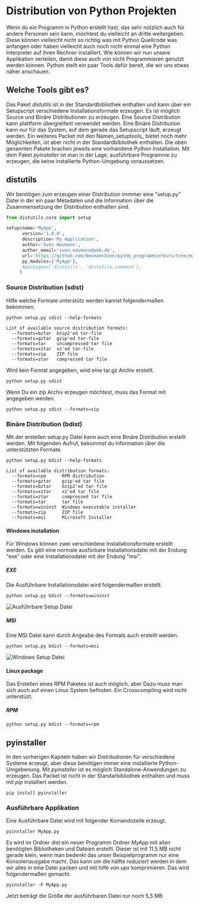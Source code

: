 
# Distribution von Python Projekten
Wenn du ein Programm in Python erstellt hast, das sehr nützlich auch für andere Personen sein kann, möchtest du vielleicht an dritte weitergeben. Diese können vielleicht nicht so richtig was mit Python Quellcode was anfangen oder haben vielleicht auch noch nicht einmal eine Python Interpreter auf ihren Rechner installiert. Wie können wir nun unsere Applikation verteilen, damit diese auch von nicht Programmieren genutzt werden können. Python stellt ein paar Tools dafür bereit, die wir uns etwas näher anschauen.  

## Welche Tools gibt es?
Das Paket _distutils_ ist in der Standardbibliothek enthalten und kann über ein Setupscript verschiedene Installationsformate erzeugen. Es ist möglich Source und Binäre Distributionen zu erzeugen. Eine Source Distribution kann plattform übergreifent verwendet werden. Eine Binäre Distribution kann nur für das System, auf dem gerade das Setupscript läuft, erzeugt werden. Ein weiteres Packet mit den Namen_setuptools_ bietet noch mehr Möglichkeiten, ist aber nicht in der Standardbibliothek enthalten. Die oben genannten Pakete brachen jeweils eine vorhandene Python Installation. Mit dem Paket _pyinstaller_ ist man in der Lage, ausführbare Programme zu erzeugen, die keine installierte Python-Umgebung voraussetzen.


## distutils
Wir benötigen zum erzeugen einer Distribution immmer eine "setup.py" Datei in der ein paar Metadaten und die Information über die Zusammensetzung der
Distribution enthalten sind.

```python
from distutils.core import setup

setup(name='MyApp',
      version='1.0.0',
      description='My Application',
      author='Sven Neumann',
      author_email='sven.neumann@web.de',
      url='https://github.com/NeumannSven/pyshb_programmierkurs/tree/master/session12',
      py_modules=['MyApp'],
      #packages=['distutils', 'distutils.command'],
     )
```

### Source Distribution (sdist)

Hilfe welche Formate unterstütz werden kannst folgendermaßen bekommen.

```console
python setup.py sdist --help-formats

List of available source distribution formats:
  --formats=bztar  bzip2'ed tar-file
  --formats=gztar  gzip'ed tar-file
  --formats=tar    uncompressed tar file
  --formats=xztar  xz'ed tar-file
  --formats=zip    ZIP file
  --formats=ztar   compressed tar file
```

Wird kein Format angegeben, wird eine tar.gz Archiv erstellt.

```console
python setup.py sdist
```
Wenn Du ein zip Archiv erzeugen möchtest, muss das Format mit angegeben werden.

```console
python setup.py sdist --formats=zip
```

### Binäre Distribution (bdist)
Mit der erstellen setup.py Datei kann auch eine Binäre Distribution erstellt werden.
Mit folgenden Aufruf, bekommst du Information über die unterstützten Formate.

```console
python setup.py bdist --help-formats

List of available distribution formats:
  --formats=rpm      RPM distribution
  --formats=gztar    gzip'ed tar file
  --formats=bztar    bzip2'ed tar file
  --formats=xztar    xz'ed tar file
  --formats=ztar     compressed tar file
  --formats=tar      tar file
  --formats=wininst  Windows executable installer
  --formats=zip      ZIP file
  --formats=msi      Microsoft Installer
```

#### Windows installation
Für Windows können zwei verschiedene Installationsformate erstellt werden. Es gibt eine normale ausfürbare Installationsdatei mit der Endung "exe" oder eine Installationsdatei mit der Endung "msi".

##### EXE
Die Ausführbare Installationsdatei wird folgendermaßen erstellt.

```console
python setup.py bdist --formats=wininst
```

![Ausführbare Setup Datei](https://github.com/NeumannSven/pyshb_programmierkurs/blob/master/session12/exe.png "Ausführbare Setup Datei")

##### MSI
Eine MSI Datei kann durch Angeabe des Formats auch erstellt werden.

```console
python setup.py bdist --formats=msi
```
![Windows Setup Datei](https://github.com/NeumannSven/pyshb_programmierkurs/blob/master/session12/msi.png "Windows Setup Datei")

#### Linux package
Das Erstellen eines RPM Paketes ist auch möglich, aber Dazu muss man sich auch auf einen Linux System befinden.
Ein Crosscompiling wird nicht unterstüzt.

##### RPM
```console
python setup.py bdist --formats=rpm
```


## pyinstaller
In den vorherigen Kapiteln haben wir Distributionen für verschiedene Systeme erzeugt, aber diese benötigen immer eine installierte Python-Umgebenung.
Mit _pyinstaller_ ist es möglich Standalone-Anwendungen zu erzeugen. Das Packet ist nicht in der Standarbibliothek enthalten und muss mit _pip_ installiert werden.

```console
pip install pyinstaller
```

### Ausführbare Applikation
Eine Ausführbare Datei wird mit folgender Komandozeile erzeugt.

```console
pyinstaller MyApp.py
```
Es wird im Ordner _dist_ ein neuer Programm Ordner _MyApp_ mit allen benötigten Bibliotheken und Dateien erstellt. Dieser ist mit 11.5 MB nicht gerade klein, wenn man bedenkt das unser Beispielprogramm nur eine Konsolenausgabe macht. Das kann um die hälfte reduziert werden in dem wir alles in eine Datei packen und mit hilfe von _upx_ komprimieren. Das wird folgendermaßen gemacht.

```console
pyinstaller -F MyApp.py
```
Jetzt beträgt die Größe der ausführbaren Datei nur noch 5,5 MB










